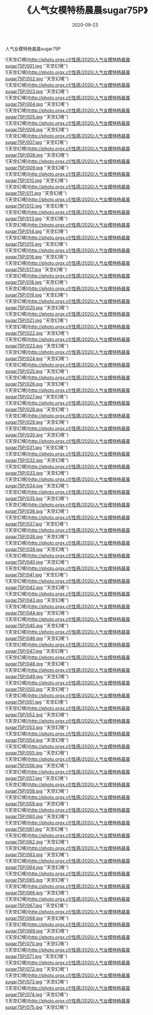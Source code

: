﻿---
layout: post
title:  《人气女模特杨晨晨sugar75P》
date:   2020-09-23
img: http://photo.orgx.cf/性感/2020/人气女模特杨晨晨sugar75P/000.jpg
categories: [美女, 性感, 泳衣]
---

人气女模特杨晨晨sugar75P



![天空幻境](http://photo.orgx.cf/性感/2020/人气女模特杨晨晨sugar75P/001.jpg ''天空幻境'') <br>
![天空幻境](http://photo.orgx.cf/性感/2020/人气女模特杨晨晨sugar75P/002.jpg ''天空幻境'') <br>
![天空幻境](http://photo.orgx.cf/性感/2020/人气女模特杨晨晨sugar75P/003.jpg ''天空幻境'') <br>
![天空幻境](http://photo.orgx.cf/性感/2020/人气女模特杨晨晨sugar75P/004.jpg ''天空幻境'') <br>
![天空幻境](http://photo.orgx.cf/性感/2020/人气女模特杨晨晨sugar75P/005.jpg ''天空幻境'') <br>
![天空幻境](http://photo.orgx.cf/性感/2020/人气女模特杨晨晨sugar75P/006.jpg ''天空幻境'') <br>
![天空幻境](http://photo.orgx.cf/性感/2020/人气女模特杨晨晨sugar75P/007.jpg ''天空幻境'') <br>
![天空幻境](http://photo.orgx.cf/性感/2020/人气女模特杨晨晨sugar75P/008.jpg ''天空幻境'') <br>
![天空幻境](http://photo.orgx.cf/性感/2020/人气女模特杨晨晨sugar75P/009.jpg ''天空幻境'') <br>
![天空幻境](http://photo.orgx.cf/性感/2020/人气女模特杨晨晨sugar75P/010.jpg ''天空幻境'') <br>
![天空幻境](http://photo.orgx.cf/性感/2020/人气女模特杨晨晨sugar75P/011.jpg ''天空幻境'') <br>
![天空幻境](http://photo.orgx.cf/性感/2020/人气女模特杨晨晨sugar75P/012.jpg ''天空幻境'') <br>
![天空幻境](http://photo.orgx.cf/性感/2020/人气女模特杨晨晨sugar75P/013.jpg ''天空幻境'') <br>
![天空幻境](http://photo.orgx.cf/性感/2020/人气女模特杨晨晨sugar75P/014.jpg ''天空幻境'') <br>
![天空幻境](http://photo.orgx.cf/性感/2020/人气女模特杨晨晨sugar75P/015.jpg ''天空幻境'') <br>
![天空幻境](http://photo.orgx.cf/性感/2020/人气女模特杨晨晨sugar75P/016.jpg ''天空幻境'') <br>
![天空幻境](http://photo.orgx.cf/性感/2020/人气女模特杨晨晨sugar75P/017.jpg ''天空幻境'') <br>
![天空幻境](http://photo.orgx.cf/性感/2020/人气女模特杨晨晨sugar75P/018.jpg ''天空幻境'') <br>
![天空幻境](http://photo.orgx.cf/性感/2020/人气女模特杨晨晨sugar75P/019.jpg ''天空幻境'') <br>
![天空幻境](http://photo.orgx.cf/性感/2020/人气女模特杨晨晨sugar75P/020.jpg ''天空幻境'') <br>
![天空幻境](http://photo.orgx.cf/性感/2020/人气女模特杨晨晨sugar75P/021.jpg ''天空幻境'') <br>
![天空幻境](http://photo.orgx.cf/性感/2020/人气女模特杨晨晨sugar75P/022.jpg ''天空幻境'') <br>
![天空幻境](http://photo.orgx.cf/性感/2020/人气女模特杨晨晨sugar75P/023.jpg ''天空幻境'') <br>
![天空幻境](http://photo.orgx.cf/性感/2020/人气女模特杨晨晨sugar75P/024.jpg ''天空幻境'') <br>
![天空幻境](http://photo.orgx.cf/性感/2020/人气女模特杨晨晨sugar75P/025.jpg ''天空幻境'') <br>
![天空幻境](http://photo.orgx.cf/性感/2020/人气女模特杨晨晨sugar75P/026.jpg ''天空幻境'') <br>
![天空幻境](http://photo.orgx.cf/性感/2020/人气女模特杨晨晨sugar75P/027.jpg ''天空幻境'') <br>
![天空幻境](http://photo.orgx.cf/性感/2020/人气女模特杨晨晨sugar75P/028.jpg ''天空幻境'') <br>
![天空幻境](http://photo.orgx.cf/性感/2020/人气女模特杨晨晨sugar75P/029.jpg ''天空幻境'') <br>
![天空幻境](http://photo.orgx.cf/性感/2020/人气女模特杨晨晨sugar75P/030.jpg ''天空幻境'') <br>
![天空幻境](http://photo.orgx.cf/性感/2020/人气女模特杨晨晨sugar75P/031.jpg ''天空幻境'') <br>
![天空幻境](http://photo.orgx.cf/性感/2020/人气女模特杨晨晨sugar75P/032.jpg ''天空幻境'') <br>
![天空幻境](http://photo.orgx.cf/性感/2020/人气女模特杨晨晨sugar75P/033.jpg ''天空幻境'') <br>
![天空幻境](http://photo.orgx.cf/性感/2020/人气女模特杨晨晨sugar75P/034.jpg ''天空幻境'') <br>
![天空幻境](http://photo.orgx.cf/性感/2020/人气女模特杨晨晨sugar75P/035.jpg ''天空幻境'') <br>
![天空幻境](http://photo.orgx.cf/性感/2020/人气女模特杨晨晨sugar75P/036.jpg ''天空幻境'') <br>
![天空幻境](http://photo.orgx.cf/性感/2020/人气女模特杨晨晨sugar75P/037.jpg ''天空幻境'') <br>
![天空幻境](http://photo.orgx.cf/性感/2020/人气女模特杨晨晨sugar75P/038.jpg ''天空幻境'') <br>
![天空幻境](http://photo.orgx.cf/性感/2020/人气女模特杨晨晨sugar75P/039.jpg ''天空幻境'') <br>
![天空幻境](http://photo.orgx.cf/性感/2020/人气女模特杨晨晨sugar75P/040.jpg ''天空幻境'') <br>
![天空幻境](http://photo.orgx.cf/性感/2020/人气女模特杨晨晨sugar75P/041.jpg ''天空幻境'') <br>
![天空幻境](http://photo.orgx.cf/性感/2020/人气女模特杨晨晨sugar75P/042.jpg ''天空幻境'') <br>
![天空幻境](http://photo.orgx.cf/性感/2020/人气女模特杨晨晨sugar75P/043.jpg ''天空幻境'') <br>
![天空幻境](http://photo.orgx.cf/性感/2020/人气女模特杨晨晨sugar75P/044.jpg ''天空幻境'') <br>
![天空幻境](http://photo.orgx.cf/性感/2020/人气女模特杨晨晨sugar75P/045.jpg ''天空幻境'') <br>
![天空幻境](http://photo.orgx.cf/性感/2020/人气女模特杨晨晨sugar75P/046.jpg ''天空幻境'') <br>
![天空幻境](http://photo.orgx.cf/性感/2020/人气女模特杨晨晨sugar75P/047.jpg ''天空幻境'') <br>
![天空幻境](http://photo.orgx.cf/性感/2020/人气女模特杨晨晨sugar75P/048.jpg ''天空幻境'') <br>
![天空幻境](http://photo.orgx.cf/性感/2020/人气女模特杨晨晨sugar75P/049.jpg ''天空幻境'') <br>
![天空幻境](http://photo.orgx.cf/性感/2020/人气女模特杨晨晨sugar75P/050.jpg ''天空幻境'') <br>
![天空幻境](http://photo.orgx.cf/性感/2020/人气女模特杨晨晨sugar75P/051.jpg ''天空幻境'') <br>
![天空幻境](http://photo.orgx.cf/性感/2020/人气女模特杨晨晨sugar75P/052.jpg ''天空幻境'') <br>
![天空幻境](http://photo.orgx.cf/性感/2020/人气女模特杨晨晨sugar75P/053.jpg ''天空幻境'') <br>
![天空幻境](http://photo.orgx.cf/性感/2020/人气女模特杨晨晨sugar75P/054.jpg ''天空幻境'') <br>
![天空幻境](http://photo.orgx.cf/性感/2020/人气女模特杨晨晨sugar75P/055.jpg ''天空幻境'') <br>
![天空幻境](http://photo.orgx.cf/性感/2020/人气女模特杨晨晨sugar75P/056.jpg ''天空幻境'') <br>
![天空幻境](http://photo.orgx.cf/性感/2020/人气女模特杨晨晨sugar75P/057.jpg ''天空幻境'') <br>
![天空幻境](http://photo.orgx.cf/性感/2020/人气女模特杨晨晨sugar75P/058.jpg ''天空幻境'') <br>
![天空幻境](http://photo.orgx.cf/性感/2020/人气女模特杨晨晨sugar75P/059.jpg ''天空幻境'') <br>
![天空幻境](http://photo.orgx.cf/性感/2020/人气女模特杨晨晨sugar75P/060.jpg ''天空幻境'') <br>
![天空幻境](http://photo.orgx.cf/性感/2020/人气女模特杨晨晨sugar75P/061.jpg ''天空幻境'') <br>
![天空幻境](http://photo.orgx.cf/性感/2020/人气女模特杨晨晨sugar75P/062.jpg ''天空幻境'') <br>
![天空幻境](http://photo.orgx.cf/性感/2020/人气女模特杨晨晨sugar75P/063.jpg ''天空幻境'') <br>
![天空幻境](http://photo.orgx.cf/性感/2020/人气女模特杨晨晨sugar75P/064.jpg ''天空幻境'') <br>
![天空幻境](http://photo.orgx.cf/性感/2020/人气女模特杨晨晨sugar75P/065.jpg ''天空幻境'') <br>
![天空幻境](http://photo.orgx.cf/性感/2020/人气女模特杨晨晨sugar75P/066.jpg ''天空幻境'') <br>
![天空幻境](http://photo.orgx.cf/性感/2020/人气女模特杨晨晨sugar75P/067.jpg ''天空幻境'') <br>
![天空幻境](http://photo.orgx.cf/性感/2020/人气女模特杨晨晨sugar75P/068.jpg ''天空幻境'') <br>
![天空幻境](http://photo.orgx.cf/性感/2020/人气女模特杨晨晨sugar75P/069.jpg ''天空幻境'') <br>
![天空幻境](http://photo.orgx.cf/性感/2020/人气女模特杨晨晨sugar75P/070.jpg ''天空幻境'') <br>
![天空幻境](http://photo.orgx.cf/性感/2020/人气女模特杨晨晨sugar75P/071.jpg ''天空幻境'') <br>
![天空幻境](http://photo.orgx.cf/性感/2020/人气女模特杨晨晨sugar75P/072.jpg ''天空幻境'') <br>
![天空幻境](http://photo.orgx.cf/性感/2020/人气女模特杨晨晨sugar75P/073.jpg ''天空幻境'') <br>
![天空幻境](http://photo.orgx.cf/性感/2020/人气女模特杨晨晨sugar75P/074.jpg ''天空幻境'') <br>
![天空幻境](http://photo.orgx.cf/性感/2020/人气女模特杨晨晨sugar75P/075.jpg ''天空幻境'') <br>